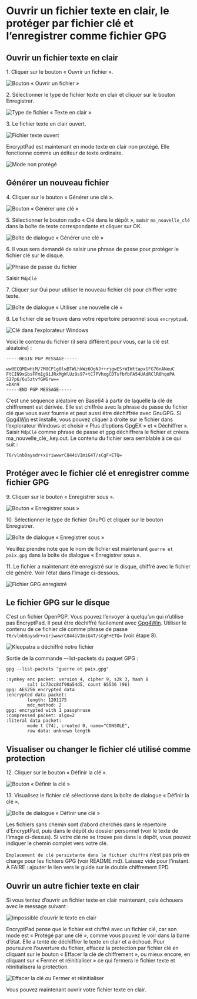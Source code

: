# Ouvrir un fichier texte en clair, le protéger par fichier clé et l’enregistrer comme fichier GPG

## Ouvrir un fichier texte en clair

1\. Cliquer sur le bouton «&nbsp;Ouvrir un fichier&nbsp;».

![Bouton «&nbsp;Ouvrir un fichier&nbsp;»](images/open_text_file.png)

2\. Sélectionner le type de fichier texte en clair et cliquer sur le bouton Enregistrer.

![Type de fichier «&nbsp;Texte en clair&nbsp;»](images/open_file_dialog_text_file.png)

3\. Le fichier texte en clair ouvert.

![Fichier texte ouvert](images/text_file_opened.png)

EncryptPad est maintenant en mode texte en clair non protégé. Elle fonctionne comme un éditeur de texte ordinaire.

![Mode non protégé](images/unprotected_status.png)

## Générer un nouveau fichier

4\. Cliquer sur le bouton «&nbsp;Générer une clé&nbsp;».

![Bouton «&nbsp;Générer une clé&nbsp;»](images/generate_key_tool_button.png)

5\. Sélectionner le bouton radio «&nbsp;Clé dans le dépôt&nbsp;», saisir `ma_nouvelle_clé` dans la boîte de texte correspondante et cliquer sur OK.

![Boîte de dialogue «&nbsp;Générer une clé&nbsp;»](images/generate_key_dialog.png)

6\. Il vous sera demandé de saisir une phrase de passe pour protéger le fichier clé sur le disque.

![Phrase de passe du fichier](images/set_passphrase_for_key.png)

Saisir `MdpClé`

7\. Cliquer sur Oui pour utiliser le nouveau fichier clé pour chiffrer votre texte.

![Boîte de dialogue «&nbsp;Utiliser une nouvelle clé&nbsp;»](images/use_new_key_dialog.png)

8\. Le fichier clé se trouve dans votre répertoire personnel sous `encryptpad`.

![Clé dans l’explorateur Windows](images/key_in_explorer.png)

Voici le contenu du fichier (il sera différent pour vous, car la clé est aléatoire) :<br/> 

    -----BEGIN PGP MESSAGE-----
    
    ww0ECQMIwHjM/7M8CP1g0lwBTWLhkWz6OgNJ++rjgwES+WIWttapxGFG76nANeuC
    FtCIN9xGbsFFm1g9iJRxMgWlUz9s97+tC7PVhxgCDTsfbfbFA54UAdRClR0hqoPA
    S27p6/6u5ztvfGWGrw==
    =bXn9
    -----END PGP MESSAGE-----

C’est une séquence aléatoire en Base64 à partir de laquelle la clé de chiffrement est dérivée. Elle est chiffrée avec la phrase de passe du fichier clé que vous avez fournie et peut aussi être déchiffrée avec GnuGPG. Si [Gpg4Win](https://www.gpg4win.org/) est installé, vous pouvez cliquer à droite sur le fichier dans l’explorateur Windows et choisir «&nbsp;Plus d’options GpgEX&nbsp;» et «&nbsp;Déchiffrer&nbsp;». Saisir `MdpClé` comme phrase de passe et gpg déchiffrera le fichier et créera ma_nouvelle_clé_.key.out. Le contenu du fichier sera semblable à ce qui suit :

    T6/vlnb0aysdr+xUriwwwrC844iVImiG4T/sCgF+ETQ=

## Protéger avec le fichier clé et enregistrer comme fichier GPG

9\. Cliquer sur le bouton «&nbsp;Enregistrer sous&nbsp;».

![Bouton «&nbsp;Enregistrer sous&nbsp;»](images/save_as_tool_button.png)

10\. Sélectionner le type de fichier GnuPG et cliquer sur le bouton Enregistrer.

![Boîte de dialogue « Enregistrer sous »](images/save_as_dialog.png)

Veuillez prendre note que le nom de fichier est maintenant `guerre et paix.gpg` dans la boîte de dialogue «&nbsp;Enregistrer sous&nbsp;».

11\. Le fichier a maintenant été enregistré sur le disque, chiffré avec le fichier clé généré. Voir l’état dans l’image ci-dessous.

![Fichier GPG enregistré](images/key_protected_status.png)

## Le fichier GPG sur le disque

C’est un fichier OpenPGP. Vous pouvez l’envoyer à quelqu’un qui n’utilise pas EncryptPad. Il peut être déchiffré facilement avec [Gpg4Win](https://www.gpg4win.org/). Utiliser le contenu de ce fichier clé comme phrase de passe `T6/vlnb0aysdr+xUriwwwrC844iVImiG4T/sCgF+ETQ=` (voir étape 8).

![Kleopatra a déchiffré notre fichier](images/kleopatra_decrypted.png)

Sortie de la commande --list-packets du paquet GPG :

    gpg --list-packets "guerre et paix.gpg"
    
    :symkey enc packet: version 4, cipher 9, s2k 3, hash 8
            salt 1c73cc8df90a54d5, count 65536 (96)
    gpg: AES256 encrypted data
    :encrypted data packet:
            length: 1201175
            mdc_method: 2
    gpg: encrypted with 1 passphrase
    :compressed packet: algo=2
    :literal data packet:
            mode t (74), created 0, name="CONSOLE",
            raw data: unknown length

## Visualiser ou changer le fichier clé utilisé comme protection

12\. Cliquer sur le bouton «&nbsp;Définir la clé&nbsp;».

![Bouton «&nbsp;Définir la clé&nbsp;»](images/set_key_tool_button.png)

13\. Visualisez le fichier clé sélectionné dans la boîte de dialogue «&nbsp;Définir la clé&nbsp;».

![Boîte de dialogue «&nbsp;Définir une clé&nbsp;»](images/set_key_dialog.png)

Les fichiers sans chemin sont d’abord cherchés dans le répertoire d’EncryptPad, puis dans le dépôt du dossier personnel (voir le texte de l’image ci-dessus). Si votre clé ne se trouve pas dans le dépôt, vous pouvez indiquer le chemin complet vers votre clé. 

`Emplacement de clé persistante dans le fichier chiffré` n’est pas pris en charge pour les fichiers GPG (voir README.md). Laissez vide pour l’instant. À FAIRE : ajouter le lien vers le guide sur le double chiffrement EPD.

## Ouvrir un autre fichier texte en clair

Si vous tentez d’ouvrir un fichier texte en clair maintenant, cela échouera avec le message suivant :

![Impossible d’ouvrir le texte en clair](images/open_another_plain_text.png)

EncryptPad pense que le fichier est chiffré avec un fichier clé, car son mode est «&nbsp;Protégé par une clé&nbsp;», comme vous pouvez le voir dans la barre d’état. Elle a tenté de déchiffrer le texte en clair et a échoué. Pour poursuivre l’ouverture du fichier, effacez la protection par fichier clé en cliquant sur le bouton «&nbsp;Effacer la clé de chiffrement&nbsp;», ou mieux encore, en cliquant sur «&nbsp;Fermer et réinitialiser&nbsp;» ce qui fermera le fichier texte et réinitialisera la protection.

![Effacer la clé ou Fermer et réinitialiser](images/clear_key_or_close_and_reset.png)

Vous pouvez maintenant ouvrir votre fichier texte en clair.